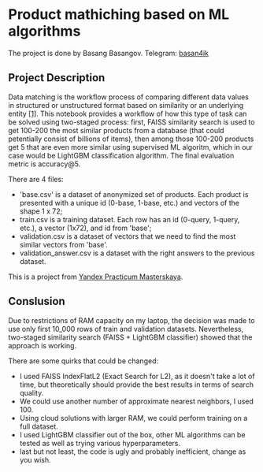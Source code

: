 # Product mathiching based on ML algorithms

The project is done by Basang Basangov.
Telegram: [basan4ik](https://t.me/basan4ik)

## Project Description

Data matching is the workflow process of comparing different data values in structured or unstructured format based on similarity or an underlying entity [[1]](https://www.width.ai/post/data-matching-software#:~:text=How%20you%20can%20use%20machine,similarity%20or%20an%20underlying%20entity.). This notebook provides a workflow of how this type of task can be solved using two-staged process: first, FAISS similarity search is used to get 100-200 the most similar products from a database (that could petentially consist of billions of items), then among those 100-200 products get 5 that are even more similar using supervised ML algoritm, which in our case would be LightGBM classification algorithm. The final evaluation metric is accuracy@5.

There are 4 files:
- 'base.csv' is a dataset of anonymized set of products. Each product is presented with a unique id (0-base, 1-base, etc.) and vectors of the shape 1 x 72;
- train.csv is a training dataset. Each row has an id (0-query, 1-query, etc.), a vector (1x72), and id from 'base';
- validation.csv is a dataset of vectors that we need to find the most similar vectors from 'base'.
- validation_answer.csv is a dataset with the right answers to the previous dataset.

This is a project from [Yandex Practicum Masterskaya](https://practicum.yandex.ru/masterskaya/).

## Conslusion

Due to restrictions of RAM capacity on my laptop, the decision was made to use only first 10_000 rows of train and validation datasets. Nevertheless, two-staged similarity search (FAISS + LightGBM classifier) showed that the approach is working. 

There are some quirks that could be changed:
- I used FAISS IndexFlatL2 (Exact Search for L2), as it doesn't take a lot of time, but theoretically should provide the best results in terms of search quality.
- We could use another number of approximate nearest neighbors, I used 100.
- Using cloud solutions with larger RAM, we could perform training on a full dataset.
- I used LightGBM classifier out of the box, other ML algorithms can be tested as well as trying various hyperparameters.
- last but not least, the code is ugly and probably inefficient, change as you wish.
